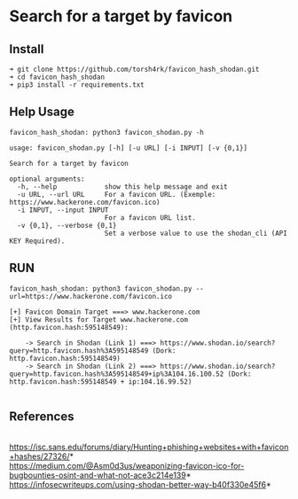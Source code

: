 # Search for a target by favicon

## Install

```
➜ git clone https://github.com/torsh4rk/favicon_hash_shodan.git
➜ cd favicon_hash_shodan
➜ pip3 install -r requirements.txt

```

## Help Usage

```
favicon_hash_shodan: python3 favicon_shodan.py -h

usage: favicon_shodan.py [-h] [-u URL] [-i INPUT] [-v {0,1}]

Search for a target by favicon

optional arguments:
  -h, --help            show this help message and exit
  -u URL, --url URL     For a favicon URL. (Exemple: https://www.hackerone.com/favicon.ico)
  -i INPUT, --input INPUT
                        For a favicon URL list.
  -v {0,1}, --verbose {0,1}
                        Set a verbose value to use the shodan_cli (API KEY Required).

```

## RUN

```
favicon_hash_shodan: python3 favicon_shodan.py --url=https://www.hackerone.com/favicon.ico

[+] Favicon Domain Target ===> www.hackerone.com
[+] View Results for Target www.hackerone.com (http.favicon.hash:595148549):

	-> Search in Shodan (Link 1) ===> https://www.shodan.io/search?query=http.favicon.hash%3A595148549 (Dork: http.favicon.hash:595148549)
	-> Search in Shodan (Link 2) ===> https://www.shodan.io/search?query=http.favicon.hash%3A595148549+ip%3A104.16.100.52 (Dork: http.favicon.hash:595148549 + ip:104.16.99.52)


```

## References

<br>https://isc.sans.edu/forums/diary/Hunting+phishing+websites+with+favicon+hashes/27326/*
<br>https://medium.com/@Asm0d3us/weaponizing-favicon-ico-for-bugbounties-osint-and-what-not-ace3c214e139*
<br>https://infosecwriteups.com/using-shodan-better-way-b40f330e45f6*








